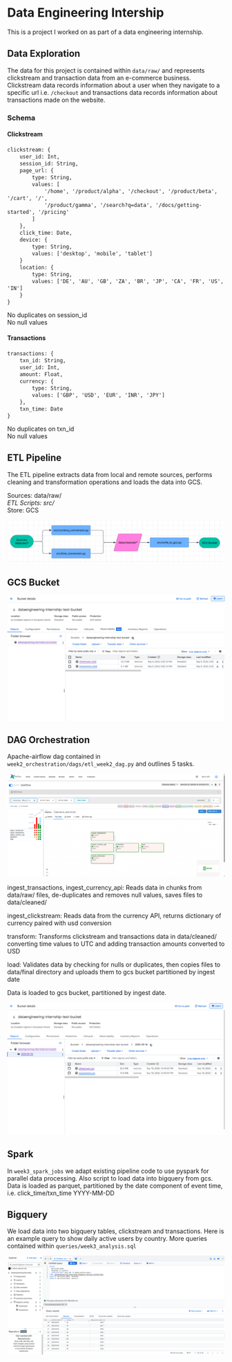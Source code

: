 # Data Engineering Intership

This is a project I worked on as part of a data engineering internship.

## Data Exploration

The data for this project is contained within `data/raw/` and represents clickstream and transaction data from an e-commerce business. Clickstream data records information about a user when they navigate to a specific url i.e. `/checkout` and transactions data records information about transactions made on the website. 

### Schema

#### Clickstream

```
clickstream: {
	user_id: Int,
	session_id: String,
	page_url: {
		type: String,
		values: [
			'/home', '/product/alpha', '/checkout', '/product/beta', '/cart', '/', 
			'/product/gamma', '/search?q=data', '/docs/getting-started', '/pricing'
		]
	},
	click_time: Date,
	device: {
		type: String,
		values: ['desktop', 'mobile', 'tablet']
	}
	location: {
		type: String,
		values: ['DE', 'AU', 'GB', 'ZA', 'BR', 'JP', 'CA', 'FR', 'US', 'IN']
	}
}
```

No duplicates on session_id\
No null values

#### Transactions

```
transactions: {
	txn_id: String,
	user_id: Int,
	amount: Float,
	currency: {
		type: String,
		values: ['GBP', 'USD', 'EUR', 'INR', 'JPY']
	},
	txn_time: Date
}
```

No duplicates on txn_id\
No null values

## ETL Pipeline

The ETL pipeline extracts data from local and remote sources, performs cleaning and transformation operations and loads the data into GCS.

Sources: data/raw/*\
ETL Scripts: src/*\
Store: GCS

![alt text](media/pipeline-diagram.png "Pipeline Diagram")

## GCS Bucket

![alt text](media/gcs-bucket-screenshot.png "GCS Bucket screenshot")

## DAG Orchestration

Apache-airflow dag contained in `week2_orchestration/dags/etl_week2_dag.py` and outlines 5 tasks.

![alt text](media/airflow-diagram.png "Airflow dag graph")

ingest_transactions, ingest_currency_api: Reads data in chunks from data/raw/ files, de-duplicates and removes null values, saves files to data/cleaned/

ingest_clickstream: Reads data from the currency API, returns dictionary of currency paired with usd conversion

transform: Transforms clickstream and transactions data in data/cleaned/ converting time values to UTC and adding transaction amounts converted to USD

load: Validates data by checking for nulls or duplicates, then copies files to data/final directory and uploads them to gcs bucket partitioned by ingest date

Data is loaded to gcs bucket, partitioned by ingest date.

![alt text](media/gcs-bucket-2.png "GCS Bucket Screenshot")

## Spark

In `week3_spark_jobs` we adapt existing pipeline code to use pyspark for parallel data processing. Also script to load data into bigquery from gcs. Data is loaded as parquet, partitioned by the date component of event time, i.e. click_time/txn_time YYYY-MM-DD

## Bigquery

We load data into two bigquery tables, clickstream and transactions. Here is an example query to show daily active users by country. More queries contained within `queries/week3_analysis.sql`

![alt text](media/bigquery.png "Bigquery example query")




